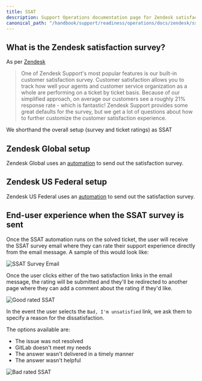 ```yaml
---
title: SSAT
description: Support Operations documentation page for Zendesk satisfaction surveys
canonical_path: "/handbook/support/readiness/operations/docs/zendesk/ssat"
---
```


## What is the Zendesk satisfaction survey?

As per
[Zendesk](https://support.zendesk.com/hc/en-us/articles/203660816-Customizing-your-customer-satisfaction-survey)

> One of Zendesk Support's most popular features is our built-in customer
> satisfaction survey. Customer satisfaction allows you to track how well your
> agents and customer service organization as a whole are performing on a
> ticket by ticket basis. Because of our simplified approach, on average our
> customers see a roughly 21% response rate - which is fantastic! Zendesk
> Support provides some great defaults for the survey, but we get a lot of
> questions about how to further customize the customer satisfaction
> experience.

We shorthand the overall setup (survey and ticket ratings) as SSAT

## Zendesk Global setup

Zendesk Global uses an
[automation](https://gitlab.zendesk.com/admin/objects-rules/rules/automations/46784293)
to send out the satisfaction survey.

## Zendesk US Federal setup

Zendesk US Federal uses an
[automation](https://gitlab-federal-support.zendesk.com/admin/objects-rules/rules/automations/360094875892)
to send out the satisfaction survey.

## End-user experience when the SSAT survey is sent

Once the SSAT automation runs on the solved ticket, the user will receive the
SSAT survey email where they can rate their support experience directly from the
email message. A sample of this would look like:

![SSAT Survey Email](/handbook/support/readiness/operations/images/ssat_survey_sample.png)

Once the user clicks either of the two satisfaction links in the email message,
the rating will be submitted and they'll be redirected to another page where
they can add a comment about the rating if they'd like.

![Good rated SSAT](/handbook/support/readiness/operations/images/good_rated_ssat_sample.png)

In the event the user selects the `Bad, I'm unsatisfied` link, we ask them to
specify a reason for the dissatisfaction.

The options available are:

- The issue was not resolved
- GitLab doesn't meet my needs
- The answer wasn't delivered in a timely manner
- The answer wasn't helpful

![Bad rated SSAT](/handbook/support/readiness/operations/images/bad_rated_ssat_sample.png)
